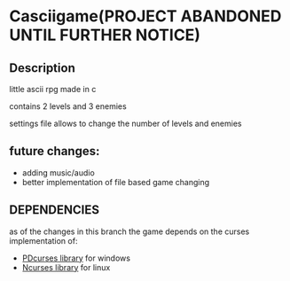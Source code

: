 # Casciigame(PROJECT ABANDONED UNTIL FURTHER NOTICE)
## Description ##
little ascii rpg made in c

contains 2 levels and 3 enemies

settings file allows to change the number of levels and enemies

## future changes: ##
 * adding music/audio
 * better implementation of file based game changing

## DEPENDENCIES ##
as of the changes in this branch the game depends on the curses implementation of:
* [PDcurses library](https://pdcurses.sourceforge.io/index.html) for windows
* [Ncurses library](http://invisible-island.net/ncurses/) for linux

